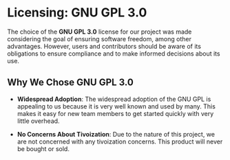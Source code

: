 # Licensing: GNU GPL 3.0

The choice of the **GNU GPL 3.0** license for our project was made considering the goal of ensuring software freedom, among other advantages. However, users and contributors should be aware of its obligations to ensure compliance and to make informed decisions about its use.

## Why We Chose GNU GPL 3.0

- **Widespread Adoption**: The widespread adoption of the GNU GPL is appealing to us because it is very well known and used by many. This makes it easy for new team members to get started quickly with very little overhead.
  
- **No Concerns About Tivoization**: Due to the nature of this project, we are not concerned with any tivoization concerns. This product will never be bought or sold.

